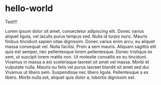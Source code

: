 # hello-world

Test!!!

Lorem ipsum dolor sit amet, consectetur adipiscing elit. Donec varius aliquet ligula, vel iaculis purus tempus sed. Nulla id turpis nunc. Mauris finibus tincidunt sapien vitae dignissim. Donec varius enim arcu, eu aliquet massa consequat vel. Nulla facilisi. Proin a sem mauris. Aliquam sagittis elit quis est semper, nec pellentesque lorem pellentesque. Donec tristique ex sem, ut suscipit lorem mattis non. Ut molestie convallis ex eu tincidunt. Vivamus in massa a est scelerisque laoreet sit amet vel massa. Morbi et vulputate nulla. Mauris eu felis vel purus laoreet blandit sit amet sed dui. Vivamus ut libero sem. Suspendisse nec libero ligula. Pellentesque a ex libero. Morbi nulla est, aliquet quis dolor a, lobortis dignissim est.
